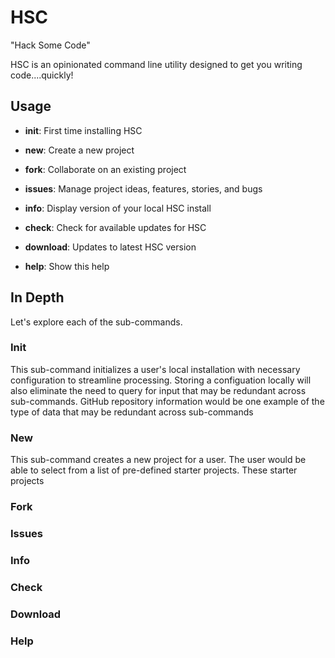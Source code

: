 HSC
===

"Hack Some Code"

HSC is an opinionated command line utility designed to get you writing code....quickly!   

## Usage

* **init**: First time installing HSC

* **new**: Create a new project

* **fork**: Collaborate on an existing project

* **issues**: Manage project ideas, features, stories, and bugs

* **info**: Display version of your local HSC install

* **check**: Check for available updates for HSC

* **download**: Updates to latest HSC version

* **help**: Show this help

## In Depth
Let's explore each of the sub-commands.   

### Init
This sub-command initializes a user's local installation with necessary configuration to streamline processing.  Storing a configuation locally will also eliminate the need to query for input that may be redundant across sub-commands.  GitHub repository information would be one example of the type of data that may be redundant across sub-commands

### New
This sub-command creates a new project for a user.  The user would be able to select from a list of pre-defined starter projects.  These starter projects

### Fork

### Issues

### Info

### Check

### Download

### Help
